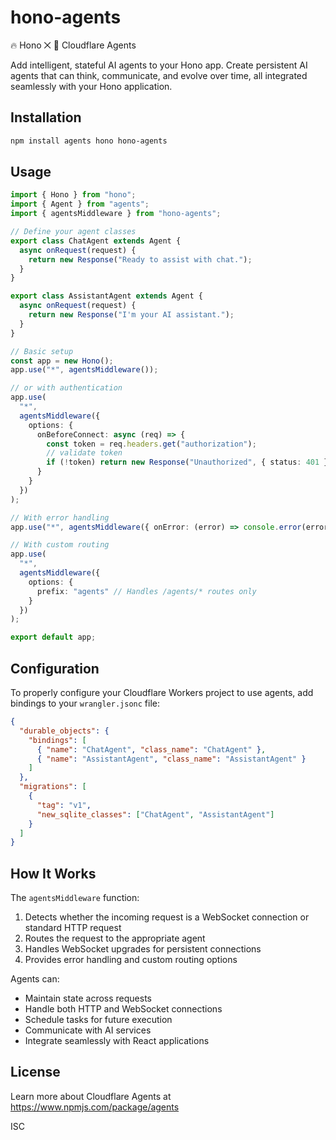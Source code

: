 # hono-agents

🔥 Hono ⨉ 🧠 Cloudflare Agents

Add intelligent, stateful AI agents to your Hono app. Create persistent AI agents that can think, communicate, and evolve over time, all integrated seamlessly with your Hono application.

## Installation

```bash
npm install agents hono hono-agents
```

## Usage

```ts
import { Hono } from "hono";
import { Agent } from "agents";
import { agentsMiddleware } from "hono-agents";

// Define your agent classes
export class ChatAgent extends Agent {
  async onRequest(request) {
    return new Response("Ready to assist with chat.");
  }
}

export class AssistantAgent extends Agent {
  async onRequest(request) {
    return new Response("I'm your AI assistant.");
  }
}

// Basic setup
const app = new Hono();
app.use("*", agentsMiddleware());

// or with authentication
app.use(
  "*",
  agentsMiddleware({
    options: {
      onBeforeConnect: async (req) => {
        const token = req.headers.get("authorization");
        // validate token
        if (!token) return new Response("Unauthorized", { status: 401 });
      }
    }
  })
);

// With error handling
app.use("*", agentsMiddleware({ onError: (error) => console.error(error) }));

// With custom routing
app.use(
  "*",
  agentsMiddleware({
    options: {
      prefix: "agents" // Handles /agents/* routes only
    }
  })
);

export default app;
```

## Configuration

To properly configure your Cloudflare Workers project to use agents, add bindings to your `wrangler.jsonc` file:

```json
{
  "durable_objects": {
    "bindings": [
      { "name": "ChatAgent", "class_name": "ChatAgent" },
      { "name": "AssistantAgent", "class_name": "AssistantAgent" }
    ]
  },
  "migrations": [
    {
      "tag": "v1",
      "new_sqlite_classes": ["ChatAgent", "AssistantAgent"]
    }
  ]
}
```

## How It Works

The `agentsMiddleware` function:

1. Detects whether the incoming request is a WebSocket connection or standard HTTP request
2. Routes the request to the appropriate agent
3. Handles WebSocket upgrades for persistent connections
4. Provides error handling and custom routing options

Agents can:

- Maintain state across requests
- Handle both HTTP and WebSocket connections
- Schedule tasks for future execution
- Communicate with AI services
- Integrate seamlessly with React applications

## License

Learn more about Cloudflare Agents at https://www.npmjs.com/package/agents

ISC
